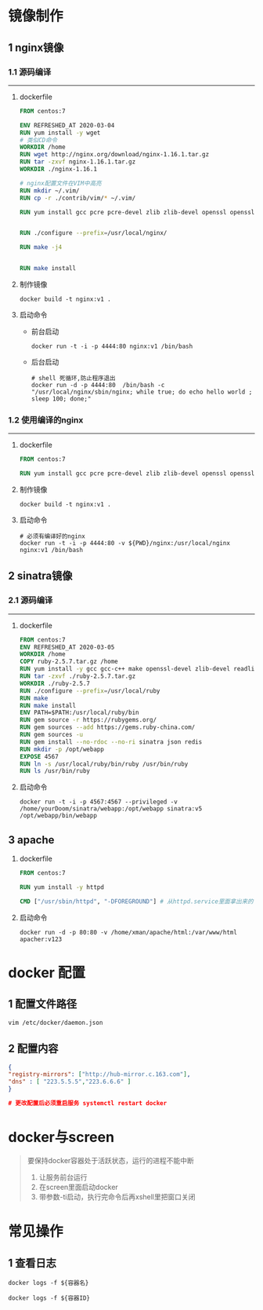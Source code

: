 # 镜像制作

## 1 nginx镜像

### 1.1 源码编译

***

1. dockerfile

   ```dockerfile
   FROM centos:7
   
   ENV REFRESHED_AT 2020-03-04
   RUN yum install -y wget
   # 类似CD命令
   WORKDIR /home  
   RUN wget http://nginx.org/download/nginx-1.16.1.tar.gz
   RUN tar -zxvf nginx-1.16.1.tar.gz
   WORKDIR ./nginx-1.16.1
   
   # nginx配置文件在VIM中高亮
   RUN mkdir ~/.vim/
   RUN cp -r ./contrib/vim/* ~/.vim/
   
   RUN yum install gcc pcre pcre-devel zlib zlib-devel openssl openssl-devel -y
   
   
   RUN ./configure --prefix=/usr/local/nginx/
   
   RUN make -j4
   
   
   RUN make install
   ```

2. 制作镜像

   ```shell
   docker build -t nginx:v1 .
   ```

   

3. 启动命令

   + 前台启动

     ```shell
     docker run -t -i -p 4444:80 nginx:v1 /bin/bash
     ```

   + 后台启动

     ```shell
     # shell 死循环,防止程序退出
     docker run -d -p 4444:80  /bin/bash -c "/usr/local/nginx/sbin/nginx; while true; do echo hello world ; sleep 100; done;"
     ```

     



### 1.2 使用编译的nginx

***

1. dockerfile

   ```dockerfile
   FROM centos:7
   
   RUN yum install gcc pcre pcre-devel zlib zlib-devel openssl openssl-devel -y
   ```

2. 制作镜像

   ```shell
   docker build -t nginx:v1 .
   ```

3. 启动命令

   ```shell
   # 必须有编译好的nginx
   docker run -t -i -p 4444:80 -v ${PWD}/nginx:/usr/local/nginx nginx:v1 /bin/bash
   ```




## 2 sinatra镜像

### 2.1 源码编译

***

1. dockerfile

   ```dockerfile
   FROM centos:7
   ENV REFRESHED_AT 2020-03-05
   WORKDIR /home
   COPY ruby-2.5.7.tar.gz /home
   RUN yum install -y gcc gcc-c++ make openssl-devel zlib-devel readline-devel gdbm-devel
   RUN tar -zxvf ./ruby-2.5.7.tar.gz
   WORKDIR ./ruby-2.5.7
   RUN ./configure --prefix=/usr/local/ruby
   RUN make
   RUN make install
   ENV PATH=$PATH:/usr/local/ruby/bin
   RUN gem source -r https://rubygems.org/
   RUN gem sources --add https://gems.ruby-china.com/
   RUN gem sources -u
   RUN gem install --no-rdoc --no-ri sinatra json redis
   RUN mkdir -p /opt/webapp
   EXPOSE 4567
   RUN ln -s /usr/local/ruby/bin/ruby /usr/bin/ruby
   RUN ls /usr/bin/ruby
   ```

2. 启动命令

   ```shell
   docker run -t -i -p 4567:4567 --privileged -v /home/yourDoom/sinatra/webapp:/opt/webapp sinatra:v5 /opt/webapp/bin/webapp
   ```



## 3 apache

1. dockerfile

   ```dockerfile
   FROM centos:7
   
   RUN yum install -y httpd
   
   CMD ["/usr/sbin/httpd", "-DFOREGROUND"] # 从httpd.service里面拿出来的
   ```

2. 启动命令

   ```shell
   docker run -d -p 80:80 -v /home/xman/apache/html:/var/www/html apacher:v123
   ```

   


# docker 配置

## 1 配置文件路径

```shell
vim /etc/docker/daemon.json
```

## 2 配置内容

```json
{
"registry-mirrors": ["http://hub-mirror.c.163.com"],
"dns" : [ "223.5.5.5","223.6.6.6" ]
}

# 更改配置后必须重启服务 systemctl restart docker
```



# docker与screen

> 要保持docker容器处于活跃状态，运行的进程不能中断
>
> 1. 让服务前台运行
> 2. 在screen里面启动docker
> 3. 带参数-ti启动，执行完命令后再xshell里把窗口关闭





# 常见操作

## 1 查看日志

```shell
docker logs -f ${容器名}

docker logs -f ${容器ID}
```

